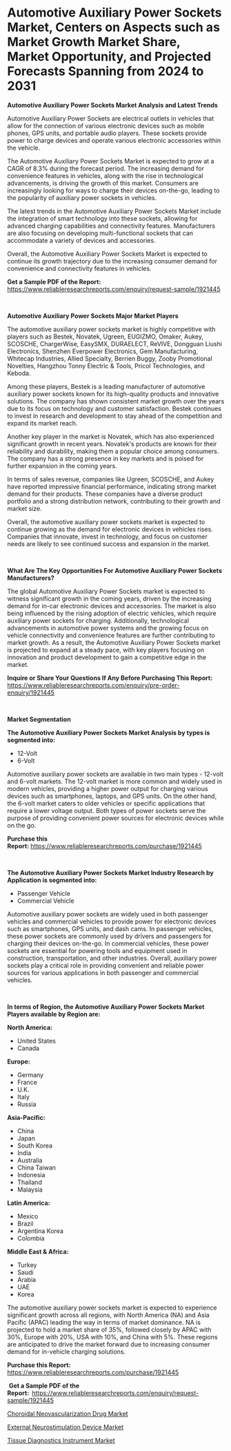 <p><h1>Automotive Auxiliary Power Sockets Market, Centers on Aspects such as Market Growth Market Share, Market Opportunity, and Projected Forecasts Spanning from 2024 to 2031</h1></p><p><strong>Automotive Auxiliary Power Sockets Market Analysis and Latest Trends</strong></p>
<p><p>Automotive Auxiliary Power Sockets are electrical outlets in vehicles that allow for the connection of various electronic devices such as mobile phones, GPS units, and portable audio players. These sockets provide power to charge devices and operate various electronic accessories within the vehicle.</p><p>The Automotive Auxiliary Power Sockets Market is expected to grow at a CAGR of 8.3% during the forecast period. The increasing demand for convenience features in vehicles, along with the rise in technological advancements, is driving the growth of this market. Consumers are increasingly looking for ways to charge their devices on-the-go, leading to the popularity of auxiliary power sockets in vehicles.</p><p>The latest trends in the Automotive Auxiliary Power Sockets Market include the integration of smart technology into these sockets, allowing for advanced charging capabilities and connectivity features. Manufacturers are also focusing on developing multi-functional sockets that can accommodate a variety of devices and accessories.</p><p>Overall, the Automotive Auxiliary Power Sockets Market is expected to continue its growth trajectory due to the increasing consumer demand for convenience and connectivity features in vehicles.</p></p>
<p><strong>Get a Sample PDF of the Report:&nbsp;</strong> <a href="https://www.reliableresearchreports.com/enquiry/request-sample/1921445">https://www.reliableresearchreports.com/enquiry/request-sample/1921445</a></p>
<p>&nbsp;</p>
<p><strong>Automotive Auxiliary Power Sockets Major Market Players</strong></p>
<p><p>The automotive auxiliary power sockets market is highly competitive with players such as Bestek, Novatek, Ugreen, EUGIZMO, Omaker, Aukey, SCOSCHE, ChargerWise, EasySMX, DURAELECT, ReVIVE, Dongguan Liushi Electronics, Shenzhen Everpower Electronics, Gem Manufacturing, Whitecap Industries, Allied Specialty, Berrien Buggy, Zooby Promotional Novelties, Hangzhou Tonny Electric & Tools, Pricol Technologies, and Keboda.</p><p>Among these players, Bestek is a leading manufacturer of automotive auxiliary power sockets known for its high-quality products and innovative solutions. The company has shown consistent market growth over the years due to its focus on technology and customer satisfaction. Bestek continues to invest in research and development to stay ahead of the competition and expand its market reach.</p><p>Another key player in the market is Novatek, which has also experienced significant growth in recent years. Novatek's products are known for their reliability and durability, making them a popular choice among consumers. The company has a strong presence in key markets and is poised for further expansion in the coming years.</p><p>In terms of sales revenue, companies like Ugreen, SCOSCHE, and Aukey have reported impressive financial performance, indicating strong market demand for their products. These companies have a diverse product portfolio and a strong distribution network, contributing to their growth and market size.</p><p>Overall, the automotive auxiliary power sockets market is expected to continue growing as the demand for electronic devices in vehicles rises. Companies that innovate, invest in technology, and focus on customer needs are likely to see continued success and expansion in the market.</p></p>
<p>&nbsp;</p>
<p><strong>What Are The Key Opportunities For Automotive Auxiliary Power Sockets Manufacturers?</strong></p>
<p><p>The global Automotive Auxiliary Power Sockets market is expected to witness significant growth in the coming years, driven by the increasing demand for in-car electronic devices and accessories. The market is also being influenced by the rising adoption of electric vehicles, which require auxiliary power sockets for charging. Additionally, technological advancements in automotive power systems and the growing focus on vehicle connectivity and convenience features are further contributing to market growth. As a result, the Automotive Auxiliary Power Sockets market is projected to expand at a steady pace, with key players focusing on innovation and product development to gain a competitive edge in the market.</p></p>
<p><strong>Inquire or Share Your Questions If Any Before Purchasing This Report:</strong> <a href="https://www.reliableresearchreports.com/enquiry/pre-order-enquiry/1921445">https://www.reliableresearchreports.com/enquiry/pre-order-enquiry/1921445</a></p>
<p>&nbsp;</p>
<p><strong>Market Segmentation</strong></p>
<p><strong>The Automotive Auxiliary Power Sockets Market Analysis by types is segmented into:</strong></p>
<p><ul><li>12-Volt</li><li>6-Volt</li></ul></p>
<p><p>Automotive auxiliary power sockets are available in two main types - 12-volt and 6-volt markets. The 12-volt market is more common and widely used in modern vehicles, providing a higher power output for charging various devices such as smartphones, laptops, and GPS units. On the other hand, the 6-volt market caters to older vehicles or specific applications that require a lower voltage output. Both types of power sockets serve the purpose of providing convenient power sources for electronic devices while on the go.</p></p>
<p><strong>Purchase this Report:&nbsp;</strong><a href="https://www.reliableresearchreports.com/purchase/1921445">https://www.reliableresearchreports.com/purchase/1921445</a></p>
<p>&nbsp;</p>
<p><strong>The Automotive Auxiliary Power Sockets Market Industry Research by Application is segmented into:</strong></p>
<p><ul><li>Passenger Vehicle</li><li>Commercial Vehicle</li></ul></p>
<p><p>Automotive auxiliary power sockets are widely used in both passenger vehicles and commercial vehicles to provide power for electronic devices such as smartphones, GPS units, and dash cams. In passenger vehicles, these power sockets are commonly used by drivers and passengers for charging their devices on-the-go. In commercial vehicles, these power sockets are essential for powering tools and equipment used in construction, transportation, and other industries. Overall, auxiliary power sockets play a critical role in providing convenient and reliable power sources for various applications in both passenger and commercial vehicles.</p></p>
<p>&nbsp;</p>
<p><strong>In terms of Region, the Automotive Auxiliary Power Sockets Market Players available by Region are:</strong></p>
<p>
    <p> <strong> North America: </strong>
        <ul>
            <li>United States</li>
            <li>Canada</li>
        </ul>
        </p> 
    <p> <strong> Europe: </strong>
        <ul>
            <li>Germany</li>
            <li>France</li>
            <li>U.K.</li>
            <li>Italy</li>
            <li>Russia</li>
        </ul>
        </p> 
    <p> <strong> Asia-Pacific: </strong>
        <ul>
            <li>China</li>
            <li>Japan</li>
            <li>South Korea</li>
            <li>India</li>
            <li>Australia</li>
            <li>China Taiwan</li>
            <li>Indonesia</li>
            <li>Thailand</li>
            <li>Malaysia</li>
        </ul>
        </p> 
    <p> <strong> Latin America: </strong>
        <ul>
            <li>Mexico</li>
            <li>Brazil</li>
            <li>Argentina Korea</li>
            <li>Colombia</li>
        </ul>
        </p> 
    <p> <strong> Middle East & Africa: </strong>
        <ul>
            <li>Turkey</li>
            <li>Saudi</li>
            <li>Arabia</li>
            <li>UAE</li>
            <li>Korea</li>
        </ul>
    </p>
    </p>
<p><p>The automotive auxiliary power sockets market is expected to experience significant growth across all regions, with North America (NA) and Asia Pacific (APAC) leading the way in terms of market dominance. NA is projected to hold a market share of 35%, followed closely by APAC with 30%, Europe with 20%, USA with 10%, and China with 5%. These regions are anticipated to drive the market forward due to increasing consumer demand for in-vehicle charging solutions.</p></p>
<p><strong>Purchase this Report: </strong><a href="https://www.reliableresearchreports.com/purchase/1921445">https://www.reliableresearchreports.com/purchase/1921445</a></p>
<p>&nbsp;<strong>Get a Sample PDF of the Report:&nbsp;&nbsp;</strong><a href="https://www.reliableresearchreports.com/enquiry/request-sample/1921445">https://www.reliableresearchreports.com/enquiry/request-sample/1921445</a></p>
<p><strong></strong></p>
<p><p><a href="https://view.publitas.com/reportprime-1/choroidal-neovascularization-drug-market-offer-valuable-insights-into-market-size-market-share-market-trends-and-projections-spanning-from-2023-to-2030/">Choroidal Neovascularization Drug Market</a></p><p><a href="https://view.publitas.com/reportprime-1/external-neurostimulation-device-market-size-2023-2030-global-industrial-analysis-key-geographical-regions-market-share-top-key-players-product-types-and-forecast-research-report/">External Neurostimulation Device Market</a></p><p><a href="https://view.publitas.com/reportprime-1/tissue-diagnostics-instrument-market-offers-provide-insightful-data-for-the-time-period-from-2023-to-2030-and-also-provide-analysis-based-on-application-type-and-region/">Tissue Diagnostics Instrument Market</a></p></p>
